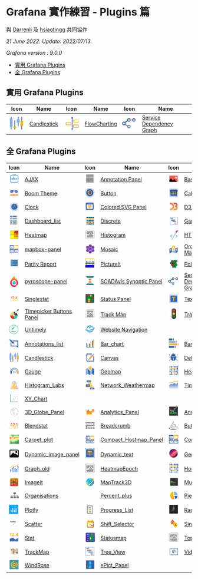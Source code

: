 # Grafana 實作練習 - Plugins 篇

與 [Darrenli](https://github.com/Darrenli840214) 及 [hsiaotingg](https://github.com/hsiaotingg) 共同協作


*21 June 2022. Update: 2022/07/13.*

*Grafana version : 9.0.0*

* [實用 Grafana Plugins](#hotPlugins)
* [全 Grafana Plugins](#allPlugins)

<h2 id="hotPlugins">實用 Grafana Plugins</h2>


| Icon | Name | Icon | Name | Icon | Name |
| ---- | ---- | ---- | ---- | ---- | ---- |
| ![img](Candlestick/Candlestick_icon.png) | [Candlestick](https://github.com/StevenHsu22/Grafana/tree/plugins/Candlestick) | ![img](FlowCharting/FlowCharting_icon.png) | [FlowCharting](https://github.com/StevenHsu22/Grafana/tree/plugins/FlowCharting) | ![img](Service_Dependency_Graph/service_dependency_icon.png) | [Service Dependency Graph](https://github.com/StevenHsu22/Grafana/tree/plugins/Service_Dependency_Graph) |

<h2 id="allPlugins">全 Grafana Plugins</h2>

| Icon | Name | Icon | Name | Icon | Name |
| ---- | ---- | ---- | ---- | ---- | ---- |
| ![img](AJAX/ajax_icon.png)| [AJAX](https://github.com/StevenHsu22/Grafana/tree/plugins/AJAX)| ![img](Annotation_Panel/annotation_list_icon.png)|[Annotation Panel](https://github.com/StevenHsu22/Grafana/tree/plugins/Annotation_Panel)| ![img](Base64/base64_icon.png)|[Base64](https://github.com/StevenHsu22/Grafana/tree/plugins/Base64)|
| ![img](Boom_Theme/boom_theme_icon.png) | [Boom Theme](https://github.com/StevenHsu22/Grafana/tree/plugins/Boom_Theme) | ![img](Button/button_icon.png) | [Button](https://github.com/StevenHsu22/Grafana/tree/plugins/Button) | ![img](Calander/calendar_icon.png) | [Calander](https://github.com/StevenHsu22/Grafana/tree/plugins/Calander) |
| ![img](Clock/clock_icon.png) | [Clock](https://github.com/StevenHsu22/Grafana/tree/plugins/Clock) | ![img](Colored_SVG_Panel/colored_svg_panel_icon.png) | [Colored SVG Panel](https://github.com/StevenHsu22/Grafana/tree/plugins/Colored_SVG_Panel) | ![img](D3_Gauge/d3_gauge_icon.png) | [D3 Gauge](https://github.com/StevenHsu22/Grafana/tree/plugins/D3_Gauge) |
| ![img](Dashboard_list/dashboard_list_icon.png) | [Dashboard_list](https://github.com/StevenHsu22/Grafana/tree/plugins/Dashboard_list) | ![img](Discrete/discrete_icon.png) | [Discrete](https://github.com/StevenHsu22/Grafana/tree/plugins/Discrete) | ![img](Gantt/gantt_icon.png) | [Gantt](https://github.com/StevenHsu22/Grafana/tree/plugins/Gantt) |
| ![img](Heatmap/heatmap_icon.png) | [Heatmap](https://github.com/StevenHsu22/Grafana/tree/plugins/Heatmap) | ![img](Histogram/histogram_icon.png) | [Histogram](https://github.com/StevenHsu22/Grafana/tree/plugins/Histogram) | ![img](HTML_graphics/html_graphics_icon.png) | [HTML_graphics](https://github.com/StevenHsu22/Grafana/tree/plugins/HTML_graphics) |
| ![img](mapbox-panel/mapbox-panel_icon.png) | [mapbox-panel](https://github.com/StevenHsu22/Grafana/tree/plugins/mapbox-panel) | ![img](Mosaic/mosaic_icon.png) | [Mosaic](https://github.com/StevenHsu22/Grafana/tree/plugins/Mosaic) | ![img](Orchestra_Cities_Map/orchestra_icon.png) | [Orchestra Cities Map](https://github.com/StevenHsu22/Grafana/tree/plugins/Orchestra_Cities_Map) |
| ![img](Parity_Report/parity_report_icon.png) | [Parity Report](https://github.com/StevenHsu22/Grafana/tree/plugins/Parity_Report) | ![img](PictureIt/pictureIt_icon.png) | [PictureIt](https://github.com/StevenHsu22/Grafana/tree/plugins/PictureIt) | ![img](Polystat/polystat.png) | [Polystat](https://github.com/StevenHsu22/Grafana/tree/plugins/Polystat) |
| ![img](pyroscope-panel/pyroscope-panel_icon.png) | [pyroscope-panel](https://github.com/StevenHsu22/Grafana/tree/plugins/pyroscope-panel) | ![img](SCADAvis_Synoptic_Panel/SCADAvis_icon.png) | [SCADAvis Synoptic Panel](https://github.com/StevenHsu22/Grafana/tree/plugins/SCADAvis_Synoptic_Panel) | ![img](Service_Dependency_Graph/service_dependency_icon.png) | [Service Dependency Graph](https://github.com/StevenHsu22/Grafana/tree/plugins/Service_Dependency_Graph) |
| ![img](Singlestat/single_stat_icon.png) | [Singlestat](https://github.com/StevenHsu22/Grafana/tree/plugins/Singlestat) | ![img](Status_Panel/status_panel_icon.png) | [Status Panel](https://github.com/StevenHsu22/Grafana/tree/plugins/Status_Panel) | ![img](Text/text_icon.png) | [Text](https://github.com/StevenHsu22/Grafana/tree/plugins/Text) |
| ![img](Timepicker_Buttons_Panel/timepicker_buttons_panel_icon.png) | [Timepicker Buttons Panel](https://github.com/StevenHsu22/Grafana/tree/plugins/Timepicker_Buttons_Panel) | ![img](Track_Map/track_map_icon.png) | [Track Map](https://github.com/StevenHsu22/Grafana/tree/plugins/Track_Map) | ![img](TrafficLight/trafficlight_icon.png) | [TrafficLight](https://github.com/StevenHsu22/Grafana/tree/plugins/TrafficLight) |
| ![img](Untimely/untimely_icon.png) | [Untimely](https://github.com/StevenHsu22/Grafana/tree/plugins/Untimely) | ![img](Website_Navigation/website_navigation_icon.png) | [Website Navigation](https://github.com/StevenHsu22/Grafana/tree/plugins/Website_Navigation) |  |  |
| ![img](Annotations_list/Annotations_list_icon.png) | [Annotations_list](https://github.com/StevenHsu22/Grafana/tree/plugins/Annotations_list) | ![img](Bar_chart/bar_chart_icon.png) | [Bar_chart](https://github.com/StevenHsu22/Grafana/tree/plugins/Bar_chart) | ![img](Bar_gauge/Bar_gauge_icon.png) | [Bar_gauge](https://github.com/StevenHsu22/Grafana/tree/plugins/Bar_gauge) |
| ![img](Candlestick/Candlestick_icon.png) | [Candlestick](https://github.com/StevenHsu22/Grafana/tree/plugins/Candlestick) | ![img](Canvas/canvas_icon.png) | [Canvas](https://github.com/StevenHsu22/Grafana/tree/plugins/Canvas) | ![img](Debug/debug_icon.png) | [Debug](https://github.com/StevenHsu22/Grafana/tree/plugins/Debug) |
| ![img](Gauge/Gauge_icon.png) | [Gauge](https://github.com/StevenHsu22/Grafana/tree/plugins/Gauge) | ![img](Geomap/geomap_icon.png) | [Geomap](https://github.com/StevenHsu22/Grafana/tree/plugins/Geomap) | ![img](Heatmap_new/heatmap_new_icon.png) | [Heatmap_new](https://github.com/StevenHsu22/Grafana/tree/plugins/Heatmap_new) |
| ![img](Histogram_Labs/Histogram_labs_icon.png) | [Histogram_Labs](https://github.com/StevenHsu22/Grafana/tree/plugins/Histogram_Labs) | ![img](Network_Weathermap/Network_Weathermap_icon.png) | [Network_Weathermap](https://github.com/StevenHsu22/Grafana/tree/plugins/Network_Weathermap) | ![img](Time_series/Time_series_icon.png) | [Time_series](https://github.com/StevenHsu22/Grafana/tree/plugins/Time_series) |
| ![img](XY_Chart/XY_Chart.png) | [XY_Chart](https://github.com/StevenHsu22/Grafana/tree/plugins/XY_Chart) |  |  |  |  |
| ![img](3D_Globe_Panel/3D_Globe_Panel_icon.png) | [3D_Globe_Panel](https://github.com/StevenHsu22/Grafana/tree/plugins/3D_Globe_Panel) | ![img](Analytics_Panel/Analytics_Panel_icon.png) | [Analytics_Panel](https://github.com/StevenHsu22/Grafana/tree/plugins/Analytics_Panel) | ![img](Annunciator/Annunciator_icon.png) | [Annunciator](https://github.com/StevenHsu22/Grafana/tree/plugins/Annunciator) |
| ![img](Blendstat/Blendstat_icon.png) | [Blendstat](https://github.com/StevenHsu22/Grafana/tree/plugins/Blendstat) | ![img](Breadcrumb/Breadcrumb_icon.png) | [Breadcrumb](https://github.com/StevenHsu22/Grafana/tree/plugins/Breadcrumb) | ![img](Button_Panel/Button_Panel_icon.png) | [Button_Panel](https://github.com/StevenHsu22/Grafana/tree/plugins/Button_Panel) |
| ![img](Carpet_plot/Carpet_plot_icon.png) | [Carpet_plot](https://github.com/StevenHsu22/Grafana/tree/plugins/Carpet_plot) | ![img](Compact_Hostmap_Panel/Compact_Hostmap_Panel_icon.png) | [Compact_Hostmap_Panel](https://github.com/StevenHsu22/Grafana/tree/plugins/Compact_Hostmap_Panel) | ![img](Comparison_Panel/Comparison_Panel_icon.png) | [Comparison_Panel](https://github.com/StevenHsu22/Grafana/tree/plugins/Comparison_Panel) |
| ![img](Dynamic_image_panel/Dynamic_image_panel_icon.png) | [Dynamic_image_panel](https://github.com/StevenHsu22/Grafana/tree/plugins/Dynamic_image_panel) | ![img](Dynamic_text/Dynamic_text_icon.png) | [Dynamic_text](https://github.com/StevenHsu22/Grafana/tree/plugins/Dynamic_text) | ![img](GeoLoop/GeoLoop_icon.png) | [GeoLoop](https://github.com/StevenHsu22/Grafana/tree/plugins/GeoLoop) |
| ![img](Graph_old/graph_old_icon.png) | [Graph_old](https://github.com/StevenHsu22/Grafana/tree/plugins/Graph_old) | ![img](HeatmapEpoch/HeatmapEpoch_icon.png) | [HeatmapEpoch](https://github.com/StevenHsu22/Grafana/tree/plugins/HeatmapEpoch) | ![img](Hourly_heatmap/Hourly_heatmap_icon.png) | [Hourly_heatmap](https://github.com/StevenHsu22/Grafana/tree/plugins/Hourly_heatmap) |
| ![img](ImageIt/ImageIt_icon.png) | [ImageIt](https://github.com/StevenHsu22/Grafana/tree/plugins/ImageIt) | ![img](MapTrack3D/MapTrack3D_icon.png) | [MapTrack3D](https://github.com/StevenHsu22/Grafana/tree/plugins/MapTrack3D) | ![img](Multistat/Multistat_icon.png) | [Multistat](https://github.com/StevenHsu22/Grafana/tree/plugins/Multistat) |
| ![img](Organisations/Organisations_icon.png) | [Organisations](https://github.com/StevenHsu22/Grafana/tree/plugins/Organisations) | ![img](Percent_plus/Percent_plus_icon.png) | [Percent_plus](https://github.com/StevenHsu22/Grafana/tree/plugins/Percent_plus) | ![img](Pie_Chart/Pie_Chart_icon.png) | [Pie_Chart](https://github.com/StevenHsu22/Grafana/tree/plugins/Pie_Chart) |
| ![img](Plotly/Plotly_icon.png) | [Plotly](https://github.com/StevenHsu22/Grafana/tree/plugins/Plotly) | ![img](Progress_List/Progress_List_icon.png) | [Progress_List](https://github.com/StevenHsu22/Grafana/tree/plugins/Progress_List) | ![img](Radar_Graph/Radar_Graph_icon.png) | [Radar_Graph](https://github.com/StevenHsu22/Grafana/tree/plugins/Radar_Graph) |
| ![img](Scatter/Scatter_icon.png) | [Scatter](https://github.com/StevenHsu22/Grafana/tree/plugins/Scatter) | ![img](Shift_Selector/Shift_Selector_icon.png) | [Shift_Selector](https://github.com/StevenHsu22/Grafana/tree/plugins/Shift_Selector) | ![img](Singlestat_Math/Singlestat_Math_icon.png) | [Singlestat_Math](https://github.com/StevenHsu22/Grafana/tree/plugins/Singlestat_Math) |
| ![img](Stat/stat_icon.png) | [Stat](https://github.com/StevenHsu22/Grafana/tree/plugins/Stat) | ![img](Statusmap/Statusmap_icon.png) | [Statusmap](https://github.com/StevenHsu22/Grafana/tree/plugins/Statusmap) | ![img](Topology_Panel/Topology_Panel_icon.png) | [Topology_Panel](https://github.com/StevenHsu22/Grafana/tree/plugins/Topology_Panel) |
| ![img](TrackMap/TrackMap_icon.png) | [TrackMap](https://github.com/StevenHsu22/Grafana/tree/plugins/TrackMap) | ![img](Tree_View/Tree_View_icon.png) | [Tree_View](https://github.com/StevenHsu22/Grafana/tree/plugins/Tree_View) | ![img](Video/Video_icon.png) | [Video](https://github.com/StevenHsu22/Grafana/tree/plugins/Video) |
| ![img](WindRose/WindRose_icon.png) | [WindRose](https://github.com/StevenHsu22/Grafana/tree/plugins/WindRose) | ![img](ePict_Panel/ePict_Panel_icon.png) | [ePict_Panel](https://github.com/StevenHsu22/Grafana/tree/plugins/ePict_Panel) |  |  |




